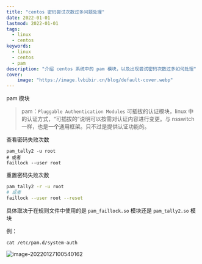 ```yaml
---
title: "centos 密码尝试次数过多问题处理" 
date: 2022-01-01
lastmod: 2022-01-01
tags: 
  - linux
  - centos
keywords:
  - linux
  - centos
  - pam
description: "介绍 centos 系统中的 pam 模块，以及出现尝试密码次数过多如何处理" 
cover:
    image: "https://image.lvbibir.cn/blog/default-cover.webp" 
---
```


pam 模块

> pam：`Pluggable Authentication Modules` 可插拔的认证模块，linux 中的认证方式，“可插拔的”说明可以按需对认证内容进行变更。与 nsswitch 一样，也是**一个**通用框架。只不过是提供认证功能的。

查看密码失败次数

```plaintext
pam_tally2 -u root
# 或者
faillock --user root
```

重置密码失败次数

```bash
pam_tally2 -r -u root
# 或者
faillock --user root --reset
```

具体取决于在规则文件中使用的是 `pam_faillock.so` 模块还是 `pam_tally2.so` 模块

例：

```plaintext
cat /etc/pam.d/system-auth
```

![image-20220127100540162](https://image.lvbibir.cn/blog/image-20220127100540162.png)
